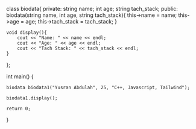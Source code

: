 class biodata{
    private:
        string name;
        int age;
        string tach_stack;
    public:
        biodata(string name, int age, string tach_stack){
            this->name = name;
            this->age = age;
            this->tach_stack = tach_stack;
        }
    
    void display(){
        cout << "Name: " << name << endl;
        cout << "Age: " << age << endl;
        cout << "Tach Stack: " << tach_stack << endl;
    }

};

int main() {
    
    biodata biodata1("Yusran Abdulah", 25, "C++, Javascript, Tailwind");

    biodata1.display();

    return 0;
}
